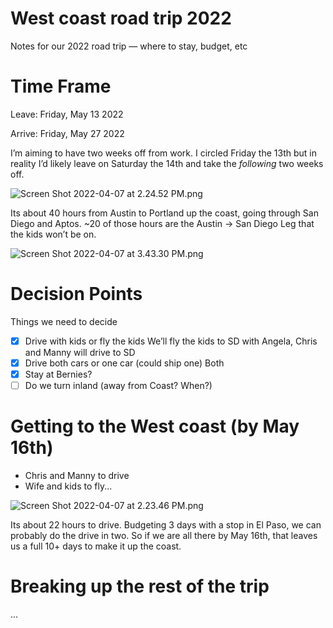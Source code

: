 # West coast road trip 2022

Notes for our 2022 road trip — where to stay, budget, etc

# Time Frame

Leave: Friday, May 13 2022

Arrive: Friday, May 27 2022

I’m aiming to have two weeks off from work. I circled Friday the 13th but in reality I’d likely leave on Saturday the 14th and take the _following_ two weeks off.

![Screen Shot 2022-04-07 at 2.24.52 PM.png](Road%20Trip%20e3b4875d74ca4fc4a2be5d7759acc07c/Screen_Shot_2022-04-07_at_2.24.52_PM.png)

Its about 40 hours from Austin to Portland up the coast, going through San Diego and Aptos. ~20 of those hours are the Austin → San Diego Leg that the kids won’t be on.

![Screen Shot 2022-04-07 at 3.43.30 PM.png](Road%20Trip%20e3b4875d74ca4fc4a2be5d7759acc07c/Screen_Shot_2022-04-07_at_3.43.30_PM.png)

# Decision Points

Things we need to decide

- [x] Drive with kids or fly the kids
      We’ll fly the kids to SD with Angela, Chris and Manny will drive to SD
- [x] Drive both cars or one car (could ship one)
      Both
- [x] Stay at Bernies?
- [ ] Do we turn inland (away from Coast? When?)

# Getting to the West coast (by May 16th)

- Chris and Manny to drive
- Wife and kids to fly...

![Screen Shot 2022-04-07 at 2.23.46 PM.png](Road%20Trip%20e3b4875d74ca4fc4a2be5d7759acc07c/Screen_Shot_2022-04-07_at_2.23.46_PM.png)

Its about 22 hours to drive. Budgeting 3 days with a stop in El Paso, we can probably do the drive in two. So if we are all there by May 16th, that leaves us a full 10+ days to make it up the coast.

# Breaking up the rest of the trip

...

